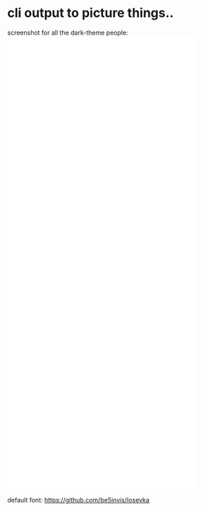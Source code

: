 # cli output to picture things..

screenshot for all the dark-theme people:
![output1](/output.png?raw=true)

default font: https://github.com/be5invis/Iosevka
